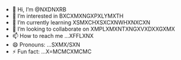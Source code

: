 - 👋 Hi, I’m @NXDNXRB
- 👀 I’m interested in BXCXMXNGXPXLYMXTH
- 🌱 I’m currently learning XSMXCHXSXCXNWHXNXCXN
- 💞️ I’m looking to collaborate on XMPLXMXNTXNGXVXDXXGXMX
- 📫 How to reach me ...XFFLXNX
- 😄 Pronouns: ...SXMX/SXN
- ⚡ Fun fact: ...X=MCMCXMCMC

<!---
NXDNXRB/NXDNXRB is a ✨ special ✨ repository because its `README.md` (this file) appears on your GitHub profile.
You can click the Preview link to take a look at your changes.
--->
